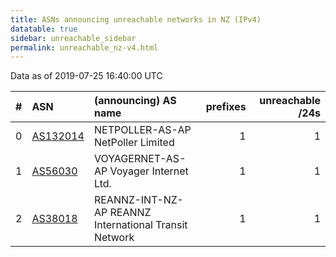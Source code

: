 ```yaml
---
title: ASNs announcing unreachable networks in NZ (IPv4)
datatable: true
sidebar: unreachable_sidebar
permalink: unreachable_nz-v4.html
---
```


Data as of 2019-07-25 16:40:00 UTC


<div class="datatable-begin"></div>

|   # | ASN                                      | (announcing) AS name                                  |   prefixes |   unreachable /24s |
|----:|:-----------------------------------------|:------------------------------------------------------|-----------:|-------------------:|
|   0 | [AS132014](unreachable_AS132014-v4.html) | NETPOLLER-AS-AP NetPoller Limited                     |          1 |                  1 |
|   1 | [AS56030](unreachable_AS56030-v4.html)   | VOYAGERNET-AS-AP Voyager Internet Ltd.                |          1 |                  1 |
|   2 | [AS38018](unreachable_AS38018-v4.html)   | REANNZ-INT-NZ-AP REANNZ International Transit Network |          1 |                  1 |

<div class="datatable-end"></div>